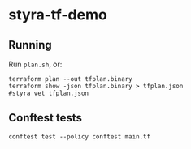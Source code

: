# styra-tf-demo

## Running

Run `plan.sh`, or:

```shell
terraform plan --out tfplan.binary
terraform show -json tfplan.binary > tfplan.json
#styra vet tfplan.json
```

## Conftest tests

`conftest test --policy conftest main.tf`